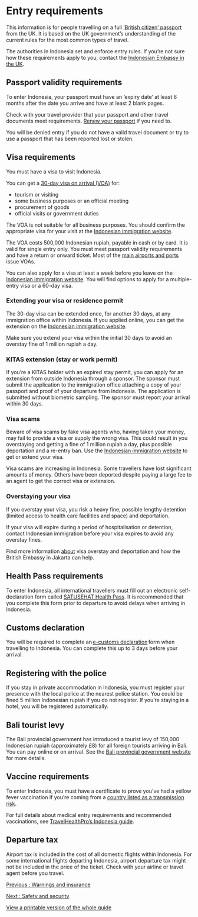 # Entry requirements

This information is for people travelling on a full [‘British citizen’ passport](https://www.gov.uk/types-of-british-nationality) from the UK. It is based on the UK government’s understanding of the current rules for the most common types of travel.

The authorities in Indonesia set and enforce entry rules. If you’re not sure how these requirements apply to you, contact the [Indonesian Embassy in the UK](https://kemlu.go.id/london/en).

## Passport validity requirements

To enter Indonesia, your passport must have an ‘expiry date’ at least 6 months after the date you arrive and have at least 2 blank pages.

Check with your travel provider that your passport and other travel documents meet requirements. [Renew your passport](https://www.gov.uk/renew-adult-passport/renew) if you need to.

You will be denied entry if you do not have a valid travel document or try to use a passport that has been reported lost or stolen.

## Visa requirements

You must have a visa to visit Indonesia.

You can get a [30-day visa on arrival (VOA)](https://evisa.imigrasi.go.id/) for:

* tourism or visiting
* some business purposes or an official meeting
* procurement of goods
* official visits or government duties

The VOA is not suitable for all business purposes. You should confirm the appropriate visa for your visit at the [Indonesian immigration website](https://www.imigrasi.go.id/wna/permohonan-visa-republik-indonesia).

The VOA costs 500,000 Indonesian rupiah, payable in cash or by card. It is valid for single entry only. You must meet passport validity requirements and have a return or onward ticket. Most of the [main airports and ports](https://kemlu.go.id/london/en/news/18631/visa-on-arrival-voa-for-foreign-travellers) issue VOAs.

You can also apply for a visa at least a week before you leave on the [Indonesian immigration website](https://evisa.imigrasi.go.id/). You will find options to apply for a multiple-entry visa or a 60-day visa.

### Extending your visa or residence permit

The 30-day visa can be extended once, for another 30 days, at any immigration office within Indonesia. If you applied online, you can get the extension on the [Indonesian immigration website](https://evisa.imigrasi.go.id/).

Make sure you extend your visa within the initial 30 days to avoid an overstay fine of 1 million rupiah a day.

### KITAS extension (stay or work permit)

If you’re a KITAS holder with an expired stay permit, you can apply for an extension from outside Indonesia through a sponsor. The sponsor must submit the application to the immigration office attaching a copy of your passport and proof of your departure from Indonesia. The application is submitted without biometric sampling. The sponsor must report your arrival within 30 days.

### Visa scams

Beware of visa scams by fake visa agents who, having taken your money, may fail to provide a visa or supply the wrong visa. This could result in you overstaying and getting a fine of 1 million rupiah a day, plus possible deportation and a re-entry ban. Use the [Indonesian immigration website](https://evisa.imigrasi.go.id/) to get or extend your visa.

Visa scams are increasing in Indonesia. Some travellers have lost significant amounts of money. Others have been deported despite paying a large fee to an agent to get the correct visa or extension.

### Overstaying your visa

If you overstay your visa, you risk a heavy fine, possible lengthy detention (limited access to health care facilities and space) and deportation.

If your visa will expire during a period of hospitalisation or detention, contact Indonesian immigration before your visa expires to avoid any overstay fines.

Find more information [about](https://www.gov.uk/guidance/indonesia-visa-overstay-and-deportation) visa overstay and deportation and how the British Embassy in Jakarta can help.

## Health Pass requirements

To enter Indonesia, all international travellers must fill out an electronic self-declaration form called [SATUSEHAT Health Pass](https://sshp.kemkes.go.id/). It is recommended that you complete this form prior to departure to avoid delays when arriving in Indonesia.

## Customs declaration

You will be required to complete an [e-customs declaration](https://ecd.beacukai.go.id/) form when travelling to Indonesia. You can complete this up to 3 days before your arrival.

## Registering with the police

If you stay in private accommodation in Indonesia, you must register your presence with the local police at the nearest police station. You could be fined 5 million Indonesian rupiah if you do not register. If you’re staying in a hotel, you will be registered automatically.

## Bali tourist levy

The Bali provincial government has introduced a tourist levy of 150,000 Indonesian rupiah (approximately £8) for all foreign tourists arriving in Bali. You can pay online or on arrival. See the [Bali provincial government website](https://lovebali.baliprov.go.id/) for more details.

## Vaccine requirements

To enter Indonesia, you must have a certificate to prove you’ve had a yellow fever vaccination if you’re coming from a [country listed as a transmission risk](https://nathnacyfzone.org.uk/factsheet/65/countries-with-risk-of-yellow-fever-transmission).

For full details about medical entry requirements and recommended vaccinations, see [TravelHealthPro’s Indonesia guide](https://travelhealthpro.org.uk/country/106/indonesia#Vaccine_Recommendations).

## Departure tax

Airport tax is included in the cost of all domestic flights within Indonesia. For some international flights departing Indonesia, airport departure tax might not be included in the price of the ticket. Check with your airline or travel agent before you travel.

[Previous
:
Warnings and insurance](/foreign-travel-advice/indonesia)

[Next
:
Safety and security](/foreign-travel-advice/indonesia/safety-and-security)

[View a printable version of the whole guide](/foreign-travel-advice/indonesia/print)
